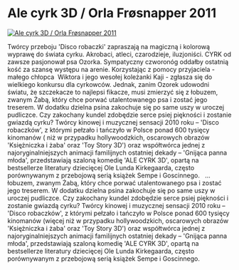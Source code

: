 Ale cyrk 3D / Orla Frøsnapper 2011 
=============
[![Ale cyrk 3D / Orla Frøsnapper 2011 ](http://vidos.pl/images/player.gif)](http://vidos.pl/ale-cyrk-3d-orla-frsnapper-2011)

 Twórcy przeboju 'Disco robaczki' zapraszają na magiczną i kolorową wyprawę do świata cyrku. Akrobaci, atleci, czarodzieje, iluzjoniści. CYRK od zawsze pasjonował psa Ozorka. Sympatyczny czworonóg oddałby ostatnią kość za szansę występu na arenie. Korzystając z pomocy przyjaciela - małego chłopca  Wiktora i jego wesołej koleżanki Kaji - zgłasza się do wielkiego konkursu dla cyrkowców. Jednak, zanim Ozorek udowodni światu, że szczekacze to najlepsi fikacze, musi zmierzyć się z łobuzem, zwanym Żabą, który chce porwać utalentowanego psa i zostać jego treserem. W dodatku dzielna psina zakochuje się po same uszy w uroczej pudliczce. Czy zakochany kundel zdobędzie serce psiej piękności i zostanie gwiazdą cyrku? Twórcy kinowej i muzycznej sensacji 2010 roku – 'Disco robaczków', z którymi pełzało i tańczyło w Polsce ponad 600 tysięcy kinomanów ( niż w przypadku hollywoodzkich, oscarowych obrazów 'Księżniczka i żaba' oraz 'Toy Story 3D') oraz współtwórca jednej z najoryginalniejszych animacji familijnych ostatniej dekady – 'Gnijąca panna młoda', przedstawiają szaloną komedię 'ALE CYRK 3D', opartą na bestsellerze literatury dziecięcej Ole Lunda Kirkegaarda, często porównywanym z przebojową serią książek Sempe i Goscinnego.    ... łobuzem, zwanym Żabą, który chce porwać utalentowanego psa i zostać jego treserem. W dodatku dzielna psina zakochuje się po same uszy w uroczej pudliczce. Czy zakochany kundel zdobędzie serce psiej piękności i zostanie gwiazdą cyrku? Twórcy kinowej i muzycznej sensacji 2010 roku – 'Disco robaczków', z którymi pełzało i tańczyło w Polsce ponad 600 tysięcy kinomanów (więcej niż w przypadku hollywoodzkich, oscarowych obrazów 'Księżniczka i żaba' oraz 'Toy Story 3D') oraz współtwórca jednej z najoryginalniejszych animacji familijnych ostatniej dekady – 'Gnijąca panna młoda', przedstawiają szaloną komedię 'ALE CYRK 3D', opartą na bestsellerze literatury dziecięcej Ole Lunda Kirkegaarda, często porównywanym z przebojową serią książek Sempe i Goscinnego.  
